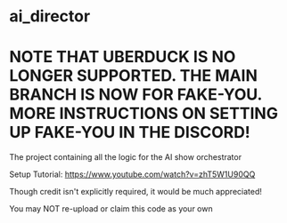 # ai_director

# NOTE THAT UBERDUCK IS NO LONGER SUPPORTED. THE MAIN BRANCH IS NOW FOR FAKE-YOU. MORE INSTRUCTIONS ON SETTING UP FAKE-YOU IN THE DISCORD!

The project containing all the logic for the AI show orchestrator

Setup Tutorial:
https://www.youtube.com/watch?v=zhT5W1U90QQ

Though credit isn't explicitly required, it would be much appreciated!

You may NOT re-upload or claim this code as your own